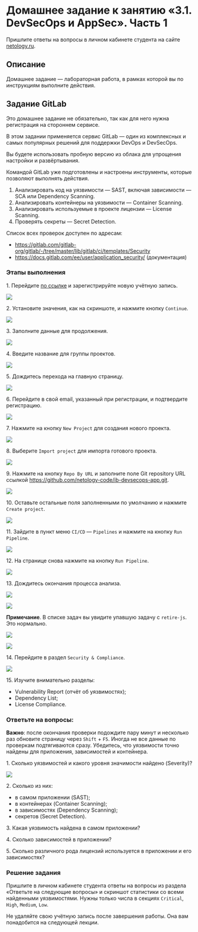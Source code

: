 # Домашнее задание к занятию «3.1. DevSecOps и AppSec». Часть 1

Пришлите ответы на вопросы в личном кабинете студента на сайте [netology.ru](https://netology.ru).

## Описание

Домашнее задание — лабораторная работа, в рамках которой вы по инструкциям выполните действия.

## Задание GitLab

Это домашнее задание не обязательно, так как для него нужна регистрация на стороннем сервисе.

В этом задании применяется сервис GitLab — один из комплексных и самых популярных решений для поддержки DevOps и DevSecOps.

Вы будете использовать пробную версию из облака для упрощения настройки и развёртывания.

Командой GitLab уже подготовлены и настроены инструменты, которые позволяют выполнять действия.

1. Анализировать код на уязвимости — SAST, включая зависимости — SCA или Dependency Scanning.
2. Анализировать контейнеры на уязвимости — Container Scanning.
3. Анализировать используемые в проекте лицензии — License Scanning.
4. Проверять секреты — Secret Detection.

Список всех проверок доступен по адресам:
* https://gitlab.com/gitlab-org/gitlab/-/tree/master/lib/gitlab/ci/templates/Security
* https://docs.gitlab.com/ee/user/application_security/ (документация)

### Этапы выполнения

1\. Перейдите [по ссылке](https://gitlab.com/-/trial_registrations/new) и зарегистрируйте новую учётную запись.

![](pic/01.png)

2\. Установите значения, как на скриншоте, и нажмите кнопку `Continue`.

![](pic/02.png)

3\. Заполните данные для продолжения.

![](pic/03.png)

4\. Введите название для группы проектов.

![](pic/04.png)

5\. Дождитесь перехода на главную страницу. 

![](pic/05.png)

6\. Перейдите в свой email, указанный при регистрации, и подтвердите регистрацию.

![](pic/06.png)

7\. Нажмите на кнопку `New Project` для создания нового проекта.

![](pic/07.png)

8\. Выберите `Import project` для импорта готового проекта.

![](pic/08.png)

9\. Нажмите на кнопку `Repo By URL` и заполните поле Git repository URL ссылкой https://github.com/netology-code/ib-devsecops-app.git.

![](pic/09.png)

10\. Оставьте остальные поля заполненными по умолчанию и нажмите `Create project`.

![](pic/10.png)

11\. Зайдите в пункт меню `CI/CD` — `Pipelines` и нажмите на кнопку `Run Pipeline`.

![](pic/pipeline.png)

12\. На странице снова нажмите на кнопку `Run Pipeline`.

![](pic/run-pipeline.png)

13\. Дождитесь окончания процесса анализа.

![](pic/13_inprogress.png)

![](pic/13_finished.png)

**Примечание**. В списке задач вы увидите упавшую задачу с `retire-js`. Это нормально.

![](pic/failed-jobs.png)

![](pic/retirejs.png)

14\. Перейдите в раздел `Security & Compliance`.

![](pic/14.png)

15\. Изучите внимательно разделы:

- Vulnerability Report (отчёт об уязвимостях);
- Dependency List;
- License Compliance.

### Ответьте на вопросы:

**Важно**: после окончания проверки подождите пару минут и несколько раз обновите страницу через `Shift` + `F5`. Иногда не все данные по проверкам подтягиваются сразу. Убедитесь, что уязвимости точно найдены для приложения, зависимостей и контейнера.

1\. Сколько уязвимостей и какого уровня значимости найдено (Severity)?

![](pic/vulnerabilities.png)

2\. Сколько из них:

- в самом приложении (SAST);
- в контейнерах (Container Scanning);
- в зависимостях (Dependency Scanning);
- секретов (Secret Detection).

3\. Какая уязвимость найдена в самом приложении?

4\. Сколько зависимостей в приложении?

5\. Сколько различного рода лицензий используется в приложении и его зависимостях?

### Решение задания

Пришлите в личном кабинете студента ответы на вопросы из раздела «Ответьте на следующие вопросы» и скриншот статистики со всеми найденными уязвимостями. Нужны только числа в секциях `Critical`, `High`, `Medium`, `Low`.

Не удаляйте свою учётную запись после завершения работы. Она вам понадобится на следующей лекции.

